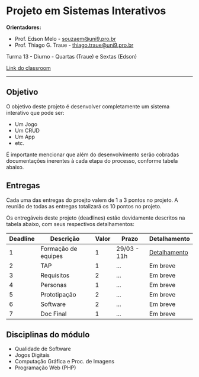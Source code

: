 # Projeto em Sistemas Interativos

**Orientadores:**

- Prof. Edson Melo - souzaem@uni9.pro.br
- Prof. Thiago G. Traue - thiago.traue@uni9.pro.br

Turma 13 - Diurno - Quartas (Traue) e Sextas (Edson)

[Link do classroom](https://classroom.google.com/c/NTkzODc0NzQ5NDI4?cjc=ytwq2yn)

***

## Objetivo

O objetivo deste projeto é desenvolver completamente um sistema interativo que pode ser:

- Um Jogo
- Um CRUD
- Um App
- etc.

É importante mencionar que além do desenvolvimento serão cobradas documentações inerentes à cada etapa do processo, conforme tabela abaixo.

## Entregas

Cada uma das entregas do proejto valem de 1 a 3 pontos no projeto. A reunião de todas as entregas totalizará os 10 pontos no projeto.

Os entregáveis deste projeto (deadlines) estão devidamente descritos na tabela abaixo, com seus respectivos detalhamentos:

| Deadline | Descrição           | Valor | Prazo       | Detalhamento |
|----------|---------------------|-------|-------------|--------------|
| 1        | Formação de equipes | 1     | 29/03 - 11h | [Detalhamento]() |
| 2        | TAP                 | 1     | ...         | Em breve     |
| 3        | Requisitos          | 2     | ...         | Em breve     |
| 4        | Personas            | 1     | ...         | Em breve     |
| 5        | Prototipação        | 2     | ...         | Em breve     |
| 6        | Software            | 2     | ...         | Em breve     |
| 7        | Doc Final           | 1     | ...         | Em breve     |

## Disciplinas do módulo

- Qualidade de Software
- Jogos Digitais
- Computação Gráfica e Proc. de Imagens
- Programação Web (PHP)
